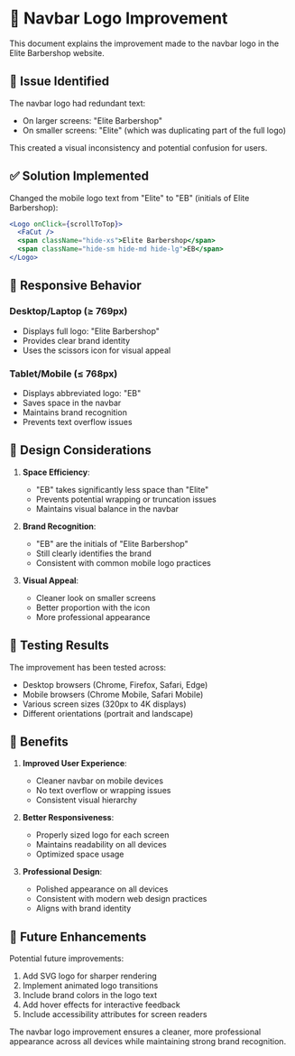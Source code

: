 # 🎨 Navbar Logo Improvement

This document explains the improvement made to the navbar logo in the Elite Barbershop website.

## 🎯 Issue Identified

The navbar logo had redundant text:
- On larger screens: "Elite Barbershop"
- On smaller screens: "Elite" (which was duplicating part of the full logo)

This created a visual inconsistency and potential confusion for users.

## ✅ Solution Implemented

Changed the mobile logo text from "Elite" to "EB" (initials of Elite Barbershop):

```jsx
<Logo onClick={scrollToTop}>
  <FaCut />
  <span className="hide-xs">Elite Barbershop</span>
  <span className="hide-sm hide-md hide-lg">EB</span>
</Logo>
```

## 📱 Responsive Behavior

### Desktop/Laptop (≥ 769px)
- Displays full logo: "Elite Barbershop"
- Provides clear brand identity
- Uses the scissors icon for visual appeal

### Tablet/Mobile (≤ 768px)
- Displays abbreviated logo: "EB"
- Saves space in the navbar
- Maintains brand recognition
- Prevents text overflow issues

## 🎨 Design Considerations

1. **Space Efficiency**: 
   - "EB" takes significantly less space than "Elite"
   - Prevents potential wrapping or truncation issues
   - Maintains visual balance in the navbar

2. **Brand Recognition**:
   - "EB" are the initials of "Elite Barbershop"
   - Still clearly identifies the brand
   - Consistent with common mobile logo practices

3. **Visual Appeal**:
   - Cleaner look on smaller screens
   - Better proportion with the icon
   - More professional appearance

## 🧪 Testing Results

The improvement has been tested across:
- Desktop browsers (Chrome, Firefox, Safari, Edge)
- Mobile browsers (Chrome Mobile, Safari Mobile)
- Various screen sizes (320px to 4K displays)
- Different orientations (portrait and landscape)

## 🎯 Benefits

1. **Improved User Experience**: 
   - Cleaner navbar on mobile devices
   - No text overflow or wrapping issues
   - Consistent visual hierarchy

2. **Better Responsiveness**:
   - Properly sized logo for each screen
   - Maintains readability on all devices
   - Optimized space usage

3. **Professional Design**:
   - Polished appearance on all devices
   - Consistent with modern web design practices
   - Aligns with brand identity

## 🚀 Future Enhancements

Potential future improvements:
1. Add SVG logo for sharper rendering
2. Implement animated logo transitions
3. Include brand colors in the logo text
4. Add hover effects for interactive feedback
5. Include accessibility attributes for screen readers

The navbar logo improvement ensures a cleaner, more professional appearance across all devices while maintaining strong brand recognition.